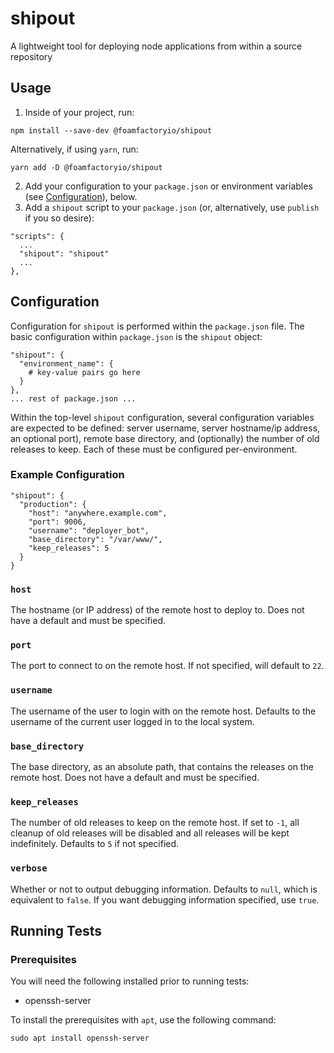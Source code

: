 # shipout
A lightweight tool for deploying node applications from within a source repository

## Usage
1. Inside of your project, run:
```
npm install --save-dev @foamfactoryio/shipout
```
Alternatively, if using `yarn`, run:
```
yarn add -D @foamfactoryio/shipout
```

2. Add your configuration to your `package.json` or environment variables (see
  [Configuration](#configuration)), below.
3. Add a `shipout` script to your `package.json` (or, alternatively, use
  `publish` if you so desire):
  ```
  "scripts": {
    ...
    "shipout": "shipout"
    ...
  },
  ```

## Configuration
Configuration for `shipout` is performed within the `package.json` file. The
basic configuration within `package.json` is the `shipout` object:
```
"shipout": {
  "environment_name": {
    # key-value pairs go here
  }
},
... rest of package.json ...
```

Within the top-level `shipout` configuration, several configuration variables
are expected to be defined: server username, server hostname/ip address, an
optional port), remote base directory, and (optionally) the number of old
releases to keep. Each of these must be configured per-environment.

### Example Configuration
```
"shipout": {
  "production": {
    "host": "anywhere.example.com",
    "port": 9006,
    "username": "deployer_bot",
    "base_directory": "/var/www/",
    "keep_releases": 5
  }
}
```

### `host`
The hostname (or IP address) of the remote host to deploy to. Does not have a
default and must be specified.

### `port`
The port to connect to on the remote host. If not specified, will default to
`22`.

### `username`
The username of the user to login with on the remote host. Defaults to the
username of the current user logged in to the local system.

### `base_directory`
The base directory, as an absolute path, that contains the releases on the
remote host. Does not have a default and must be specified.

### `keep_releases`
The number of old releases to keep on the remote host. If set to `-1`, all
cleanup of old releases will be disabled and all releases will be kept
indefinitely. Defaults to `5` if not specified.

### `verbose`
Whether or not to output debugging information. Defaults to `null`, which is
equivalent to `false`. If you want debugging information specified, use `true`.

## Running Tests
### Prerequisites
You will need the following installed prior to running tests:
  - openssh-server

To install the prerequisites with `apt`, use the following command:
```
sudo apt install openssh-server
```
